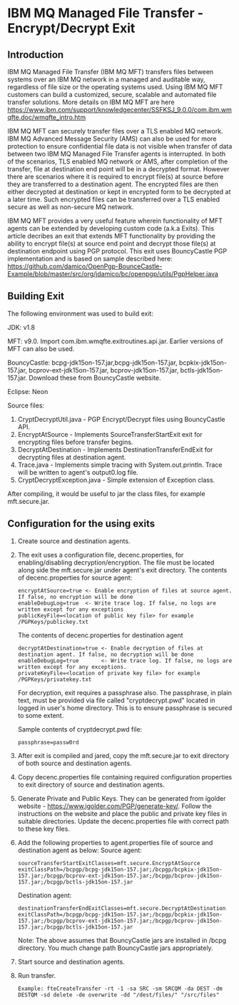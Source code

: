 # IBM MQ Managed File Transfer - Encrypt/Decrypt Exit

## Introduction
IBM MQ Managed File Transfer (IBM MQ MFT) transfers files between systems over an IBM MQ network in a managed and auditable way, regardless of file size or the operating systems used. Using IBM MQ MFT customers can build a customized, secure, scalable and automated file transfer solutions. More details on IBM MQ MFT are here https://www.ibm.com/support/knowledgecenter/SSFKSJ_9.0.0/com.ibm.wmqfte.doc/wmqfte_intro.htm

IBM MQ MFT can securely transfer files over a TLS enabled MQ network. IBM MQ Advanced Message Security (AMS) can also be used for more protection to ensure confidential file data is not visible when transfer of data between two IBM MQ Managed File Transfer agents is interrupted. In both of the scenarios, TLS enabled MQ network or AMS, after completion of the transfer, file at destination end point will be in a decrypted format. However there are scenarios where it is required to encrypt file(s) at source before they are transferred to a destination agent. The encrypted files are then either decrypted at destination or kept in encrypted form to be decrypted at a later time. Such encrypted files can be transferred over a TLS enabled secure as well as non-secure MQ network.

IBM MQ MFT provides a very useful feature wherein functionality of MFT agents can be extended by developing custom code (a.k.a Exits). This article decribes an exit that extends MFT functionality by providing the ability to encrypt file(s) at source end point and decrypt those file(s) at destination endpoint using PGP protocol. This exit uses BouncyCastle PGP implementation and is based on sample described here: https://github.com/damico/OpenPgp-BounceCastle-Example/blob/master/src/org/jdamico/bc/openpgp/utils/PgpHelper.java

## Building Exit
The following environment was used to build exit:

JDK: v1.8

MFT: v9.0. Import com.ibm.wmqfte.exitroutines.api.jar. Earlier versions of MFT can also be used.

BouncyCastle: bcpg-jdk15on-157.jar,bcpg-jdk15on-157.jar, bcpkix-jdk15on-157.jar, bcprov-ext-jdk15on-157.jar, bcprov-jdk15on-157.jar, bctls-jdk15on-157.jar. Download these from BouncyCastle website.

Eclipse: Neon

Source files:
1) CryptDecryptUtil.java - PGP Encrypt/Decrypt files using BouncyCastle API.
2) EncryptAtSource - Implements SourceTransferStartExit exit for encrypting files before transfer begins.
3) DecryptAtDestination - Implements DestinationTransferEndExit for decrypting files at destination agent.
4) Trace.java - Implements simple tracing with System.out.println. Trace will be written to agent's output0.log file.
5) CryptDecryptException.java - Simple extension of Exception class.

After compiling, it would be useful to jar the class files, for example mft.secure.jar.

## Configuration for the using exits
1) Create source and destination agents. 
2) The exit uses a configuration file, decenc.properties, for enabling/disabling decryption/encryption. The file must be located along side the mft.secure.jar under agent's exit directory.
   The contents of decenc.properties for source agent:
   ```
   encryptAtSource=true <- Enable encryption of files at source agent. If false, no encryption will be done
   enableDebugLog=true  <- Write trace log. If false, no logs are written except for any exceptions
   publicKeyFile=<location of public key file> for example /PGPKeys/publickey.txt
   ```
   The contents of decenc.properties for destination agent
   ```
   decryptAtDestination=true <- Enable decryption of files at destination agent. If false, no decryption will be done
   enableDebugLog=true       <- Write trace log. If false, no logs are written except for any exceptions.
   privateKeyFile=<location of private key file> for example /PGPKeys/privatekey.txt
   ```
   For decryption, exit requires a passphrase also. The passphrase, in plain text, must be provided via file called "cryptdecrypt.pwd" located in logged in user's home directory. This is to ensure passphrase is secured to some extent.
   
   Sample contents of cryptdecrypt.pwd file:
   ```
   passphrase=passw0rd
   ```
3) After exit is compiled and jared, copy the mft.secure.jar to exit directory of both source and destination agents.
4) Copy decenc.properties file containing required configuration properties to exit directory of source and destination agents.
5) Generate Private and Public Keys. They can be generated from igolder website - https://www.igolder.com/PGP/generate-key/. Follow the instructions on the website and place the public and private key files in suitable directories. Update the decenc.properties file with correct path to these key files.
6) Add the following properties to agent.properties file of source and destination agent as below:
   Source agent:
   ```
   sourceTransferStartExitClasses=mft.secure.EncryptAtSource
   exitClassPath=/bcpgp/bcpg-jdk15on-157.jar;/bcpgp/bcpkix-jdk15on-157.jar;/bcpgp/bcprov-ext-jdk15on-157.jar;/bcpgp/bcprov-jdk15on-157.jar;/bcpgp/bctls-jdk15on-157.jar
   ```
   Destination agent:
   ```
   destinationTransferEndExitClasses=mft.secure.DecryptAtDestination
   exitClassPath=/bcpgp/bcpg-jdk15on-157.jar;/bcpgp/bcpkix-jdk15on-157.jar;/bcpgp/bcprov-ext-jdk15on-157.jar;/bcpgp/bcprov-jdk15on-157.jar;/bcpgp/bctls-jdk15on-157.jar
   ```
   
   Note: The above assumes that BouncyCastle jars are installed in /bcpg directory. You much change path BouncyCastle jars appropriately.

7) Start source and destination agents.
8) Run transfer. 
   ```
   Example: fteCreateTransfer -rt -1 -sa SRC -sm SRCQM -da DEST -dm DESTQM -sd delete -de overwrite -dd "/dest/files/" "/src/files"
   ```
